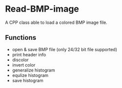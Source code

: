 # Read-BMP-image
A CPP class able to load a colored BMP image file.

## Functions
* open & save BMP file (only 24/32 bit file supported)
* print header info
* discolor
* invert color
* generalize histogram
* equlize histogram
* save histogram
